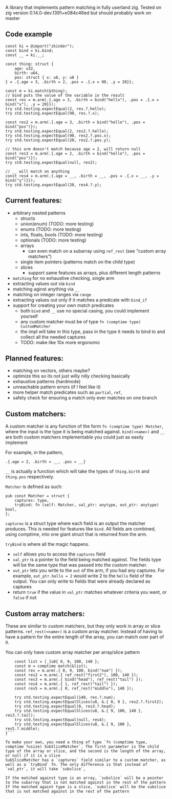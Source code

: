 A library that implements pattern matching in fully userland zig. Tested on zig version 0.14.0-dev.1391+e084c46ed but should probably work on master

## Code example
```zig
const ki = @import("zkinder");
const bind = ki.bind;
const __ = ki.__;

const thing: struct {
    age: u32,
    birth: u64,
    pos: struct { x: u8, y: u8 } 
} = .{.age = 3, .birth = 2, .pos = .{.x = 90, .y = 20}};

const m = ki.match(&thing);
// bind puts the value of the variable in the result
const res = m.arm(.{.age = 3, .birth = bind("hello"), .pos = .{.x = bind("x"), .y = 20}});
try std.testing.expectEqual(2, res.?.hello);
try std.testing.expectEqual(90, res.?.x);

const res2 = m.arm(.{.age = 3, .birth = bind("hello"), .pos = bind("pos")});
try std.testing.expectEqual(2, res2.?.hello);
try std.testing.expectEqual(90, res2.?.pos.x);
try std.testing.expectEqual(20, res2.?.pos.y);

// this arm doesn't match because age = 2, will return null
const res3 = m.arm(.{.age = 2, .birth = bind("hello"), .pos = bind("pos")});
try std.testing.expectEqual(null, res3);

// __ will match on anything
const res4 = m.arm(.{.age = __, .birth = __, .pos = .{.x = __, .y = bind("y")}});
try std.testing.expectEqual(20, res4.?.y);
```
## Current features:
- arbitrary nested patterns
  - structs
  - union(enum) (TODO: more testing)
  - enums (TODO: more testing)
  - ints, floats, bools (TODO: more testing)
  - optionals (TODO: more testing)
  - arrays
    - can even match on a subarray using `ref_rest` (see "custom array matchers")
  - single item pointers (patterns match on the child type)
  - slices
    - support same features as arrays, plus different length patterns
- `matching` for no exhaustive checking, single arm
- extracting values out via `bind`
- matching aginst anything via `__`
- matching on integer ranges via `range`
- extracting values out only if it matches a predicate with `bind_if`
- support for creating your own match predicates
  - both `bind` and `__` use no special casing, you could implement yourself
  - any custom matcher must be of type `fn (comptime type) CustomMatcher`
  - the impl will take in this type, pass in the type it needs to bind to and collect all the needed captures
  - TODO: make like 10x more ergonomic
## Planned features:
- matching on vectors, others maybe?
- optimize this so its not just willy nilly checking basically
- exhaustive patterns (hardmode)
- unreachable pattern errors (if I feel like it)
- more helper match predicates such as `partial`, `ref`,
- safety check for ensuring a match only ever matches on one branch

## Custom matchers:
A custom matcher is any function of the form `fn (comptime type) Matcher`, where the input is the type it is being matched against. `bind(<name>)` and `__` are both custom matchers implementable you could just as easily implement

For example, in the pattern,

`.{.age = 2, .birth = __, .pos = __}`

`__` is actually a function which will take the types of `thing.birth` and `thing.pos` respectively. 

`Matcher` is defined as such:
```zig
pub const Matcher = struct {
    captures: type,
    tryBind: fn (self: Matcher, val_ptr: anytype, out_ptr: anytype) bool,
};
```
`captures` is a struct type where each field is an output the matcher produces. This is needed for features like `bind`. All fields are combined, using comptime, into one giant struct that is returned from the arm.

`tryBind` is where all the magic happens.
- `self` allows you to access the `captures` field
- `val_ptr` is a pointer to the field being matched against. The fields type will be the same type that was passed into the custom matcher.
- `out_ptr` lets you write to the `out` of the arm, if you had any captures. For example, `out_ptr.hello = 2` would write 2 to the `hello` field of the output. You can only write to fields that were already declared as captures
- return `true` if the value in `val_ptr` matches whatever criteria you want, or `false` if not

## Custom array matchers:
These are similar to custom matchers, but they only work in array or slice patterns. `ref_rest(<name>)` is a custom array matcher. Instead of having to have a pattern for the entire length of the array, you can match over part of it.

You can only have custom array matcher per array/slice pattern

```test "match: arrays" {
    const list = [_]u8{ 0, 9, 100, 140 };
    const m = comptime match(&list);
    const res = m.arm(.{ 0, 9, 100, bind("num") });
    const res2 = m.arm(.{ ref_rest("first2"), 100, 140 });
    const res3 = m.arm(.{ bind("head"), ref_rest("tail") });
    const res4 = m.arm(.{ 1, ref_rest("tail") });
    const res5 = m.arm(.{ 0, ref_rest("middle"), 140 });

    try std.testing.expectEqual(140, res.?.num);
    try std.testing.expectEqualSlices(u8, &.{ 0, 9 }, res2.?.first2);
    try std.testing.expectEqual(0, res3.?.head);
    try std.testing.expectEqualSlices(u8, &.{ 9, 100, 140 }, res3.?.tail);
    try std.testing.expectEqual(null, res4);
    try std.testing.expectEqualSlices(u8, &.{ 9, 100 }, res5.?.middle);
}```

To make your own, you need a thing of type `fn (comptime type, comptime ?usize) SubSliceMatcher`. The first parameter is the child type of the array or slice, and the second is the length of the array, or null if it is a slice
SubSliceMatcher has a `captures` field similar to a custom matcher, as well as a `tryBind` fn. The only difference is that instead of `val_ptr`, it will take `subslice`,

If the matched against type is an array, `subslice` will be a pointer to the subarray that is not matched against in the rest of the pattern
If the matched againt type is a slice, `subslice` will be the subslice that is not matched against in the rest of the pattern
